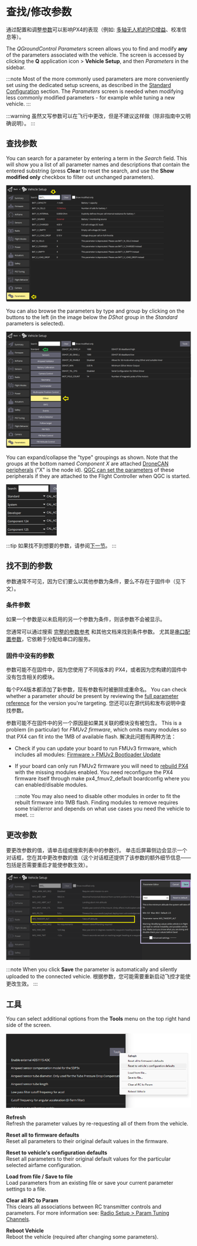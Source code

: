 # 查找/修改参数

通过配置和调整[参数](../advanced_config/parameter_reference.md)可以影响PX4的表现（例如: [多轴无人机的PID增益](../config_mc/pid_tuning_guide_multicopter.md)、校准信息等）。

The _QGroundControl Parameters_ screen allows you to find and modify **any** of the parameters associated with the vehicle. The screen is accessed by clicking the **Q** application icon > **Vehicle Setup**, and then _Parameters_ in the sidebar.

:::note
Most of the more commonly used parameters are more conveniently set using the dedicated setup screens, as described in the [Standard Configuration](../config/README.md) section. The _Parameters_ screen is needed when modifying less commonly modified parameters - for example while tuning a new vehicle.
:::

:::warning
虽然又写参数可以在飞行中更改，但是不建议这样做（除非指南中又明确说明）。
:::

<a id="finding"></a>

## 查找参数

You can search for a parameter by entering a term in the _Search_ field. This will show you a list of all parameter names and descriptions that contain the entered substring (press **Clear** to reset the search, and use the **Show modified only** checkbox to filter out unchanged parameters).

![参数搜索](../../assets/qgc/setup/parameters/parameters_search.png)

You can also browse the parameters by type and group by clicking on the buttons to the left (in the image below the _DShot_ group in the _Standard_ parameters is selected).

![参数界面](../../assets/qgc/setup/parameters/parameters_px4.png)

You can expand/collapse the "type" groupings as shown. Note that the groups at the bottom named _Component X_ are attached [DroneCAN peripherals](../dronecan/README.md#qgc-cannode-parameter-configuration) ("X" is the node id). [QGC can set the parameters](../dronecan/README.md#qgc-cannode-parameter-configuration) of these peripherals if they are attached to the Flight Controller when QGC is started.

![Parameters Types - collapsed](../../assets/qgc/setup/parameters/parameters_types.png)

:::tip
如果找不到想要的参数，请参阅[下一节](#missing)。
:::

<a id="missing"></a>

## 找不到的参数

参数通常不可见，因为它们要么以其他参数为条件，要么不存在于固件中（见下文）。

### 条件参数

如果一个参数是以未启用的另一个参数为条件，则该参数不会被显示。

您通常可以通过搜索 [完整的参数参考](../advanced_config/parameter_reference.md) 和其他文档来找到条件参数。 尤其是[串口配置参数](../peripherals/serial_configuration.md)，它依赖于分配给串口的服务。

### 固件中没有的参数

参数可能不在固件中，因为您使用了不同版本的 PX4，或者因为您构建的固件中没有包含相关的模块。

每个PX4版本都添加了新参数，现有参数有时被删除或重命名。 You can check whether a parameter _should_ be present by reviewing the [full parameter reference](../advanced_config/parameter_reference.md) for the version you're targeting. 您还可以在源代码和发布说明中查找参数。

参数可能不在固件中的另一个原因是如果其关联的模块没有被包含。 This is a problem (in particular) for _FMUv2 firmware_, which omits many modules so that PX4 can fit into the 1MB of available flash. 解决此问题有两种方法：

- Check if you can update your board to run FMUv3 firmware, which includes all modules: [Firmware > FMUv2 Bootloader Update](../config/firmware.md#bootloader)
- If your board can only run FMUv2 firmware you will need to [rebuild PX4](../dev_setup/building_px4.md) with the missing modules enabled. You need reconfigure the PX4 firmware itself through make px4_fmuv2_default boardconfig where you can enabled/disable modules.

  :::note
You may also need to disable other modules in order to fit the rebuilt firmware into 1MB flash.
Finding modules to remove requires some trial/error and depends on what use cases you need the vehicle to meet.
:::

<a id="changing"></a>

## 更改参数

要更改参数的值，请单击组或搜索列表中的参数行。 单击后屏幕侧边会显示一个对话框，您在其中更改参数的值（这个对话框还提供了该参数的额外细节信息——包括是否需要重启才能使参数生效）。

![更改参数值](../../assets/qgc/setup/parameters/parameters_changing.png)

:::note
When you click **Save** the parameter is automatically and silently uploaded to the connected vehicle. 根据参数，您可能需要重新启动飞控才能使更改生效。
:::

## 工具

You can select additional options from the **Tools** menu on the top right hand side of the screen.

![工具菜单](../../assets/qgc/setup/parameters/parameters_tools_menu.png)

**Refresh** <br>Refresh the parameter values by re-requesting all of them from the vehicle.

**Reset all to firmware defaults** <br>Reset all parameters to their original default values in the firmware.

**Reset to vehicle's configuration defaults** <br>Reset all parameters to their original default values for the particular selected airfame configuration.

**Load from file / Save to file** <br>Load parameters from an existing file or save your current parameter settings to a file.

**Clear all RC to Param** <br>This clears all associations between RC transmitter controls and parameters. For more information see: [Radio Setup > Param Tuning Channels](../config/radio.md#param-tuning-channels).

**Reboot Vehicle** <br>Reboot the vehicle (required after changing some parameters).
